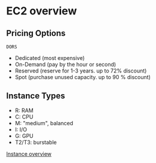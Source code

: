 # EC2 overview

## Pricing Options

`DORS`
- Dedicated (most expensive)
- On-Demand (pay by the hour or second)
- Reserved (reserve for 1-3 years. up to 72% discount)
- Spot (purchase unused capacity. up to 90 % discount)

## Instance Types

- R: RAM
- C: CPU
- M: "medium", balanced
- I: I/O
- G: GPU
- T2/T3: burstable

[Instance overview](https://www.ec2instances.info)
